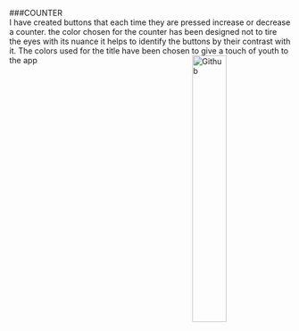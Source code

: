 ###COUNTER <br>
I have created buttons that each time they are pressed increase or decrease a counter.
the color chosen for the counter has been designed not to tire the eyes with its nuance it helps to identify the buttons by their contrast with it. The colors used for the title have been chosen to give a touch of youth to the app
<img width="35%" align="right" alt="Github" src="https://encrypted-tbn0.gstatic.com/images?q=tbn:ANd9GcT9vv1lJoqgw8HRgPs0z7En0orky5Ey5W3JUg&amp;usqp=CAU%22"/>
